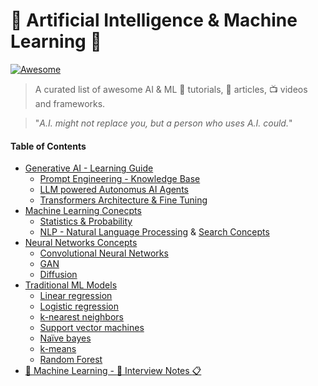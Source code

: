 # 🤖 Artificial Intelligence & Machine Learning 🧠

[![Awesome](https://awesome.re/badge-flat2.svg)](https://awesome.re) 
> A curated list of awesome AI & ML :orange_book: tutorials, :page_with_curl: articles, :tv: videos and frameworks.

> "_A.I. might not replace you, but a person who uses A.I. could._"

#### Table of Contents

- [Generative AI - Learning Guide](docs/generative-ai.md)
    - [Prompt Engineering - Knowledge Base](docs/prompt-engineering-resources.md)
    - [LLM powered Autonomus AI Agents](docs/llm-powered-autonomous-ai-agents.md)
    - [Transformers Architecture & Fine Tuning]()
- [Machine Learning Conecpts](docs/machine-learning.md)
    - [Statistics & Probability]()
    - [NLP - Natural Language Processing](https://github.com/venkataravuri/awesome-tech-articles-blogs/blob/master/topics/architecture-design/search.md) & [Search Concepts](https://github.com/venkataravuri/awesome-tech-articles-blogs/blob/master/topics/architecture-design/search.md)
- [Neural Networks Concepts](docs/neural-networks-deeplearning.md)
    - [Convolutional Neural Networks](deeplearning-using-pytorch)
    - [GAN](deeplearning-using-pytorch)
    - [Diffusion](deeplearning-using-pytorch)
- [Traditional ML Models](docs/ml-algorithms.md)
    - [Linear regression](docs/ml-algorithms.md)
    - [Logistic regression](docs/ml-algorithms.md)
    - [k-nearest neighbors](docs/ml-algorithms.md)
    - [Support vector machines](docs/ml-algorithms.md)
    - [Naïve bayes](docs/ml-algorithms.md)
    - [k-means](docs/ml-algorithms.md)
    - [Random Forest](docs/ml-algorithms.md)
- [:robot: Machine Learning - :briefcase: Interview Notes :clipboard:](docs/ml-interview-notes.md)
